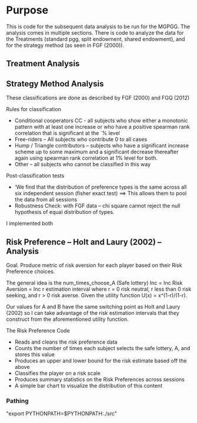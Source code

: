 # Purpose

This is code for the subsequent data analysis to be run for the MGPGG. The analysis comes in multiple sections. There is code to analyze the data for the Treatments (standard pgg, split endowment, shared endowment), and for the strategy method (as seen in FGF (2000)).

## Treatment Analysis

## Strategy Method Analysis

These classifications are done as described by FGF (2000) and FGQ (2012) 

Rules for classification 
- Conditional cooperators CC - all subjects who show either a monotonic pattern with at least one increase or who have a positive spearman rank correlation that is significant at the `% level
- Free-riders – All subjects who contribute 0 to all cases
- Hump / Triangle contributors – subjects who have a significant increase scheme up to some maximum and a significant decrease thereafter again using spearman rank correlation at 1% level for both.
- Other – all subjects who cannot be classified in this way

Post-classification tests
- ‘We find that the distribution of preference types is the same across all six independent session (fisher exact test) ==> This allows them to pool the data from all sessions
- Robustness Check: with FGF data – chi square cannot reject the null hypothesis of equal distribution of types. 

I implemented both

## Risk Preference – Holt and Laury (2002) – Analysis

Goal. Produce metric of risk aversion for each player based on their Risk Preference choices.

The general idea is the num_times_choose_A (Safe lottery) Inc = Inc Risk Aversion = Inc r estimation interval
    where r = 0 risk neutral, r less than 0 risk seeking, and r > 0 risk averse.
    Given the utility function U(x) = x^(1-r)/(1-r).

Our values for A and B have the same switching point as Holt and Laury (2002) so I can take advantage of the risk estimation intervals that they construct from the aforementioned utility function.

The Risk Preference Code
- Reads and cleans the risk preference data
- Counts the number of times each subject selects the safe lottery, A, and stores this value
- Produces an upper and lower bound for the risk estimate based off the above
- Classifies the player on a risk scale
- Produces summary statistics on the Risk Preferences across sessions
- A simple bar chart to visualize the distribution of this content

### Pathing 

"export PYTHONPATH=$PYTHONPATH:./src"